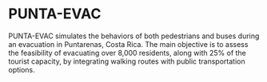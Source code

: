 # PUNTA-EVAC
PUNTA-EVAC simulates the behaviors of both pedestrians and buses during an evacuation in Puntarenas, Costa Rica. The main objective is to assess the feasibility of evacuating over 8,000 residents, along with 25% of the tourist capacity, by integrating walking routes with public transportation options.
